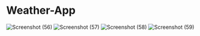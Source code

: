 # Weather-App
![Screenshot (56)](https://user-images.githubusercontent.com/92274739/224485832-ad3190dc-afe9-4918-9587-ff5e8e3fcb0f.png)
![Screenshot (57)](https://user-images.githubusercontent.com/92274739/224485845-68e89514-28fc-40a3-877c-8f6532d77952.png)
![Screenshot (58)](https://user-images.githubusercontent.com/92274739/224485858-6a058bf1-5df0-47fc-a309-fdd6befb05d7.png)
![Screenshot (59)](https://user-images.githubusercontent.com/92274739/224485879-9aa5ea29-1d50-4579-a089-f07ca240c7c5.png)
